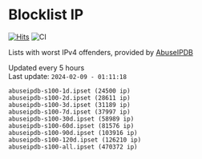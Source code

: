 # Blocklist IP

[![Hits](https://hits.seeyoufarm.com/api/count/incr/badge.svg?url=https%3A%2F%2Fgithub.com%2Fborestad%2Fblocklist-ip%2F&count_bg=%2379C83D&title_bg=%23555555&icon=&icon_color=%23E7E7E7&title=hits&edge_flat=false)](https://hits.seeyoufarm.com)  ![CI](https://img.shields.io/github/workflow/status/borestad/blocklist-ip/CI?style=flat-square)

Lists with worst IPv4 offenders, provided by [AbuseIPDB](https://www.abuseipdb.com/)

<!-- FOOTER-PLACEHOLDER -->
Updated every 5 hours<br>
Last update: `2024-02-09 - 01:11:18`
```
abuseipdb-s100-1d.ipset (24500 ip)
abuseipdb-s100-2d.ipset (28611 ip)
abuseipdb-s100-3d.ipset (31189 ip)
abuseipdb-s100-7d.ipset (37997 ip)
abuseipdb-s100-30d.ipset (58989 ip)
abuseipdb-s100-60d.ipset (81576 ip)
abuseipdb-s100-90d.ipset (103916 ip)
abuseipdb-s100-120d.ipset (126210 ip)
abuseipdb-s100-all.ipset (470372 ip)
```
